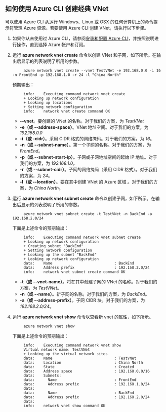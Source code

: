 ## 如何使用 Azure CLI 创建经典 VNet

可以使用 Azure CLI 从运行 Windows、Linux 或 OSX 的任何计算机上的命令提示符管理 Azure 资源。若要使用 Azure CLI 创建 VNet，请执行以下步骤。

1. 如果你从未使用过 Azure CLI，请参阅[安装和配置 Azure CLI](../articles/xplat-cli-install.md)，并按照说明进行操作，直到选择 Azure 帐户和订阅。
2. 运行 **azure network vnet create** 命令以创建 VNet 和子网，如下所示。在输出后显示的列表说明了所用的参数。

            azure network vnet create --vnet TestVNet -e 192.168.0.0 -i 16 -n FrontEnd -p 192.168.1.0 -r 24 -l "China North"

    预期输出：

            info:    Executing command network vnet create
            + Looking up network configuration
            + Looking up locations
            + Setting network configuration
            info:    network vnet create command OK

    - **--vnet**。要创建的 VNet 的名称。对于我们的方案，为 *TestVNet*
    - **-e（或 --address-space）**。VNet 地址空间。对于我们的方案，为 *192.168.0.0*
    - **-i（或 -cidr）**。采用 CIDR 格式的网络掩码。对于我们的方案，为 *16*。
    - **-n（或 --subnet-name）**。第一个子网的名称。对于我们的方案，为 *FrontEnd*。
    - **-p（或 --subnet-start-ip）**。子网或子网地址空间的起始 IP 地址。对于我们的方案，为 *192.168.1.0*。
    - **-r（或 --subnet-cidr）**。子网的网络掩码（采用 CIDR 格式）。对于我们的方案，为 *24*。
    - **-l（或 --location）**。要在其中创建 VNet 的 Azure 区域 。对于我们的方案，为 *China North*。

3. 运行 **azure network vnet subnet create** 命令以创建子网，如下所示。在输出后显示的列表说明了所用的参数。

            azure network vnet subnet create -t TestVNet -n BackEnd -a 192.168.2.0/24

    下面是上述命令的预期输出：

            info:    Executing command network vnet subnet create
            + Looking up network configuration
            + Creating subnet "BackEnd"
            + Setting network configuration
            + Looking up the subnet "BackEnd"
            + Looking up network configuration
            data:    Name                            : BackEnd
            data:    Address prefix                  : 192.168.2.0/24
            info:    network vnet subnet create command OK

    - **-t（或 --vnet-name）**。将在其中创建子网的 VNet 的名称。对于我们的方案，为 *TestVNet*。
    - **-n（或 --name）**。新子网的名称。对于我们的方案，为 *BackEnd*。
    - **-a（或 --address-prefix）**。子网 CIDR 块。对于我们的方案，为 *192.168.2.0/24*。

4. 运行 **azure network vnet show** 命令以查看新 vnet 的属性，如下所示。

            azure network vnet show

    下面是上述命令的预期输出：

            info:    Executing command network vnet show
            Virtual network name: TestVNet
            + Looking up the virtual network sites
            data:    Name                            : TestVNet
            data:    Location                        : China North
            data:    State                           : Created
            data:    Address space                   : 192.168.0.0/16
            data:    Subnets:
            data:      Name                          : FrontEnd
            data:      Address prefix                : 192.168.1.0/24
            data:
            data:      Name                          : BackEnd
            data:      Address prefix                : 192.168.2.0/24
            data:
            info:    network vnet show command OK

<!---HONumber=76-->